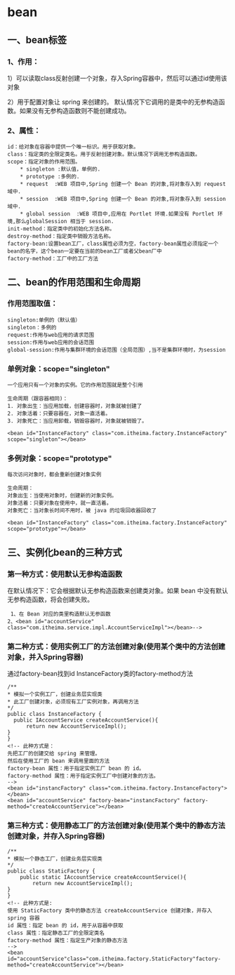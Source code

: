 # bean
## 一、bean标签
### 1、作用：
1）可以读取class反射创建一个对象，存入Spring容器中，然后可以通过id使用该对象

2）用于配置对象让 spring 来创建的。
默认情况下它调用的是类中的无参构造函数。如果没有无参构造函数则不能创建成功。

### 2、属性：
```
id：给对象在容器中提供一个唯一标识。用于获取对象。
class：指定类的全限定类名。用于反射创建对象。默认情况下调用无参构造函数。
scope：指定对象的作用范围。
    * singleton :默认值，单例的.
    * prototype :多例的.
    * request  :WEB 项目中,Spring 创建一个 Bean 的对象,将对象存入到 request 域中.
    * session  :WEB 项目中,Spring 创建一个 Bean 的对象,将对象存入到 session 域中.
    * global session  :WEB 项目中,应用在 Portlet 环境.如果没有 Portlet 环境,那么globalSession 相当于 session.
init-method：指定类中的初始化方法名称。
destroy-method：指定类中销毁方法名称。
factory-bean:设置bean工厂，class属性必须为空，factory-bean属性必须指定一个bean的名字，这个bean一定要在当前的bean工厂或者父bean厂中
factory-method：工厂中的工厂方法

```
## 二、bean的作用范围和生命周期
### 作用范围取值：
```
singleton:单例的（默认值）
singleton：多例的
request:作用与web应用的请求范围
session:作用与web应用的会话范围
global-session:作用与集群环境的会话范围（全局范围）,当不是集群环境时，为session
```
### 单例对象：scope="singleton"
```
一个应用只有一个对象的实例。它的作用范围就是整个引用

生命周期（跟容器相同)：
1. 对象出生：当应用加载，创建容器时，对象就被创建了
2. 对象活着：只要容器在，对象一直活着。
3. 对象死亡：当应用卸载，销毁容器时，对象就被销毁了。

<bean id="InstanceFactory" class="com.itheima.factory.InstanceFactory" scope="singleton"></bean>
```
### 多例对象：scope="prototype"
```
每次访问对象时，都会重新创建对象实例

生命周期：
对象出生：当使用对象时，创建新的对象实例。
对象活着：只要对象在使用中，就一直活着。
对象死亡：当对象长时间不用时，被 java 的垃圾回收器回收了

<bean id="InstanceFactory" class="com.itheima.factory.InstanceFactory" scope="prototype"></bean>
```
## 三、实例化bean的三种方式
###   第一种方式：使用默认无参构造函数
   在默认情况下：它会根据默认无参构造函数来创建类对象。如果 bean 中没有默认无参构造函数，将会创建失败。
```
 1、在 Bean 对应的类里构造默认无参函数
2、<bean id="accountService" class="com.itheima.service.impl.AccountServiceImpl"></bean>-->
```
###     第二种方式：使用实例工厂的方法创建对象(使用某个类中的方法创建对象，并入Spring容器)
通过factory-bean找到id InstanceFactory类的factory-method方法
  ```  
/**
* 模拟一个实例工厂，创建业务层实现类
* 此工厂创建对象，必须现有工厂实例对象，再调用方法
*/
public class InstanceFactory {
    public IAccountService createAccountService(){
        return new AccountServiceImpl();
}
}
<!-- 此种方式是：
先把工厂的创建交给 spring 来管理。
然后在使用工厂的 bean 来调用里面的方法
factory-bean 属性：用于指定实例工厂 bean 的 id。
factory-method 属性：用于指定实例工厂中创建对象的方法。
-->
<bean id="instancFactory" class="com.itheima.factory.InstanceFactory"></bean>
<bean id="accountService" factory-bean="instancFactory" factory-method="createAccountService"></bean>
```

###  第三种方式：使用静态工厂的方法创建对象(使用某个类中的静态方法创建对象，并存入Spring容器)     
```
/**
* 模拟一个静态工厂，创建业务层实现类
*/
public class StaticFactory { 
    public static IAccountService createAccountService(){
        return new AccountServiceImpl();
}
}
<!-- 此种方式是:
使用 StaticFactory 类中的静态方法 createAccountService 创建对象，并存入 spring 容器
id 属性：指定 bean 的 id，用于从容器中获取
class 属性：指定静态工厂的全限定类名
factory-method 属性：指定生产对象的静态方法
-->
<bean id="accountService"class="com.itheima.factory.StaticFactory"factory-method="createAccountService"></bean>
````